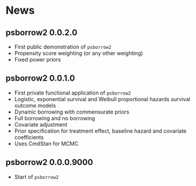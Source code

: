 # News

## psborrow2 0.0.2.0

- First public demonstration of `psborrow2`
- Propensity score weighting (or any other weighting)
- Fixed power priors

## psborrow2 0.0.1.0
- First private functional application of `psborrow2`
- Logistic, exponential survival and Weibull proportional
  hazards survival outcome models
- Dynamic borrowing with commensurate priors
- Full borrowing and no borrowing
- Covariate adjustment
- Prior specification for treatment effect, baseline hazard and
  covariate coefficients
- Uses CmdStan for MCMC

## psborrow2 0.0.0.9000

- Start of `psborrow2`
